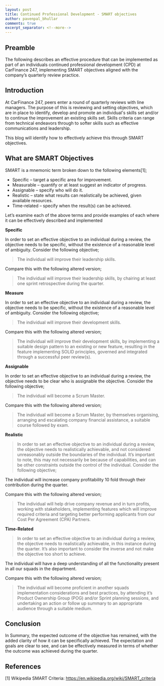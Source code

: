 ```yaml
---
layout: post
title: Continued Professional Development - SMART objectives
author: pavenpal_bhullar
comments: true
excerpt_separator: <!--more-->
---
```


## Preamble
The following describes an effective procedure that can be implemented as part of an individuals continued professional development (CPD) at CarFinance 247, implementing SMART objectives aligned with the company’s quarterly review practice.

## Introduction
At CarFinance 247, peers enter a round of quarterly reviews with line managers. The purpose of this is  reviewing and setting objectives, which are in place to identify, develop and promote an individual's skills set and/or to continue the improvement an existing skills set. Skills criteria can range from technical endeavors through to softer skills such as effective communications and leadership.

This blog will identify how to effectively achieve this through SMART objectives.

<!--more-->

## What are SMART Objectives

SMART is a mnemonic term broken down to the following elements[1];

-	Specific – target a specific area for improvement.
-	Measurable – quantify or at least suggest an indicator of progress.
-	Assignable – specify who will do it.
-	Realistic – state what results can realistically be achieved, given available resources.
-	Time-related – specify when the result(s) can be achieved.


Let’s examine each of the above terms and provide examples of each where it can be effectively described and implemented

**Specific**

In order to set an effective objective to an individual during a review, the objective needs to be specific, without the existence of a reasonable level of ambiguity. Consider the following objective;

> The individual will improve their leadership skills.

Compare this with the following altered version;

> The individual will improve their leadership skills, by chairing at
> least one sprint retrospective during the quarter.

**Measure**

In order to set an effective objective to an individual during a review, the objective needs to be specific, without the existence of a reasonable level of ambiguity. Consider the following objective;

> The individual will improve their development skills.

Compare this with the following altered version;

> The individual will improve their development skills, by implementing
> a suitable design pattern to an existing or new feature, resulting in
> the feature implementing SOLID principles, governed and integrated
> through a successful peer review(s).

**Assignable**

In order to set an effective objective to an individual during a review, the objective needs to be clear who is assignable the objective. Consider the following objective;

> The individual will become a Scrum Master.

Compare this with the following altered version;

> The individual will become a Scrum Master, by themselves organising,
> arranging and  escalating company financial assistance,  a suitable
> course followed by exam.

**Realistic**

> In order to set an effective objective to an individual during a
> review, the objective needs to realistically achievable, and not
> considered unreasonably outside the boundaries of the individual. It’s
> important to note, this may not necessarily be because of
> capabilities, and can be other constraints outside the control of the
> individual. Consider the following objective;

The individual will increase company profitability 10 fold through their contribution during the quarter.

Compare this with the following altered version;

> The individual will help drive company revenue and in turn profits,
> working with stakeholders, implementing features which will improve
> required criteria and targeting better performing applicants from our
> Cost Per Agreement (CPA) Partners.

**Time-Related**

> In order to set an effective objective to an individual during a
> review, the objective needs to realistically achievable, in this
> instance during the quarter. It’s also important to consider the
> inverse and not make the objective too short to achieve.

The individual will have a deep understanding of all the functionality present in all our squads in the department.

Compare this with the following altered version;

> The individual will become proficient in another squads implementation
> considerations and best practices, by attending it’s Product Ownership
> Group (POG) and/or Sprint planning sessions, and undertaking an action
> or follow up summary to an appropriate audience through a suitable
> medium.

## Conclusion
In Summary, the expected outcome of the objective has remained, with the added clarity of how it can be specifically achieved. The expectation and goals are clear to see, and can be effectively measured in terms of whether the outcome was achieved during the quarter.

## References
[1] Wikipedia SMART Criteria: https://en.wikipedia.org/wiki/SMART_criteria
